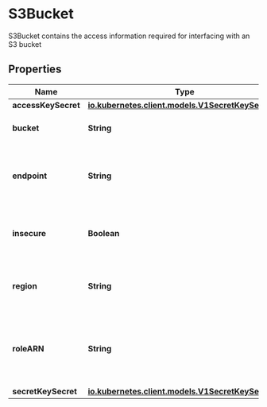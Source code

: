 

# S3Bucket

S3Bucket contains the access information required for interfacing with an S3 bucket
## Properties

Name | Type | Description | Notes
------------ | ------------- | ------------- | -------------
**accessKeySecret** | [**io.kubernetes.client.models.V1SecretKeySelector**](io.kubernetes.client.models.V1SecretKeySelector.md) |  | 
**bucket** | **String** | Bucket is the name of the bucket | 
**endpoint** | **String** | Endpoint is the hostname of the bucket endpoint | 
**insecure** | **Boolean** | Insecure will connect to the service with TLS |  [optional]
**region** | **String** | Region contains the optional bucket region |  [optional]
**roleARN** | **String** | RoleARN is the Amazon Resource Name (ARN) of the role to assume. |  [optional]
**secretKeySecret** | [**io.kubernetes.client.models.V1SecretKeySelector**](io.kubernetes.client.models.V1SecretKeySelector.md) |  | 



